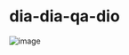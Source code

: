# dia-dia-qa-dio

![image](https://user-images.githubusercontent.com/119753233/215373381-2301337e-ad2a-46be-ae1b-d90a73e1aeed.png)
